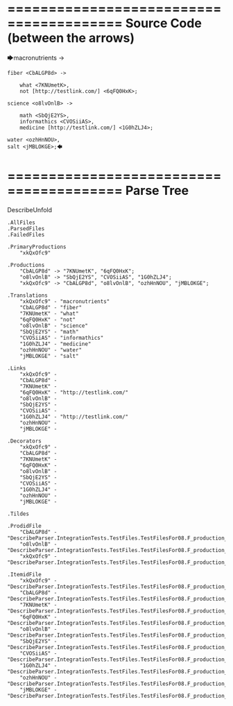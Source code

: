 ========================================
Source Code (between the arrows)
========================================

🡆macronutrients <xkQxOfc9> ->

    fiber <CbALGP8d> ->

        what <7KNUmetK>,
        not [http://testlink.com/] <6qFQ0HxK>;
	
	science <o8lvOnlB> ->
		
		math <SbQjE2YS>,
		informathics <CVOSiiAS>,
		medicine [http://testlink.com/] <1G0hZLJ4>;
    
    water <ozhHnNOU>,
    salt <jMBLOKGE>;🡄

========================================
Parse Tree
========================================
DescribeUnfold

    .AllFiles
    .ParsedFiles
    .FailedFiles

    .PrimaryProductions
        "xkQxOfc9" 

    .Productions
        "CbALGP8d" -> "7KNUmetK", "6qFQ0HxK";
        "o8lvOnlB" -> "SbQjE2YS", "CVOSiiAS", "1G0hZLJ4";
        "xkQxOfc9" -> "CbALGP8d", "o8lvOnlB", "ozhHnNOU", "jMBLOKGE";

    .Translations
        "xkQxOfc9" - "macronutrients"
        "CbALGP8d" - "fiber"
        "7KNUmetK" - "what"
        "6qFQ0HxK" - "not"
        "o8lvOnlB" - "science"
        "SbQjE2YS" - "math"
        "CVOSiiAS" - "informathics"
        "1G0hZLJ4" - "medicine"
        "ozhHnNOU" - "water"
        "jMBLOKGE" - "salt"

    .Links
        "xkQxOfc9" - 
        "CbALGP8d" - 
        "7KNUmetK" - 
        "6qFQ0HxK" - "http://testlink.com/"
        "o8lvOnlB" - 
        "SbQjE2YS" - 
        "CVOSiiAS" - 
        "1G0hZLJ4" - "http://testlink.com/"
        "ozhHnNOU" - 
        "jMBLOKGE" - 

    .Decorators
        "xkQxOfc9" - 
        "CbALGP8d" - 
        "7KNUmetK" - 
        "6qFQ0HxK" - 
        "o8lvOnlB" - 
        "SbQjE2YS" - 
        "CVOSiiAS" - 
        "1G0hZLJ4" - 
        "ozhHnNOU" - 
        "jMBLOKGE" - 

    .Tildes

    .ProdidFile
        "CbALGP8d" - "DescribeParser.IntegrationTests.TestFiles.TestFilesFor08.F_production_in_production4.ds"
        "o8lvOnlB" - "DescribeParser.IntegrationTests.TestFiles.TestFilesFor08.F_production_in_production4.ds"
        "xkQxOfc9" - "DescribeParser.IntegrationTests.TestFiles.TestFilesFor08.F_production_in_production4.ds"

    .ItemidFile
        "xkQxOfc9" - "DescribeParser.IntegrationTests.TestFiles.TestFilesFor08.F_production_in_production4.ds"
        "CbALGP8d" - "DescribeParser.IntegrationTests.TestFiles.TestFilesFor08.F_production_in_production4.ds"
        "7KNUmetK" - "DescribeParser.IntegrationTests.TestFiles.TestFilesFor08.F_production_in_production4.ds"
        "6qFQ0HxK" - "DescribeParser.IntegrationTests.TestFiles.TestFilesFor08.F_production_in_production4.ds"
        "o8lvOnlB" - "DescribeParser.IntegrationTests.TestFiles.TestFilesFor08.F_production_in_production4.ds"
        "SbQjE2YS" - "DescribeParser.IntegrationTests.TestFiles.TestFilesFor08.F_production_in_production4.ds"
        "CVOSiiAS" - "DescribeParser.IntegrationTests.TestFiles.TestFilesFor08.F_production_in_production4.ds"
        "1G0hZLJ4" - "DescribeParser.IntegrationTests.TestFiles.TestFilesFor08.F_production_in_production4.ds"
        "ozhHnNOU" - "DescribeParser.IntegrationTests.TestFiles.TestFilesFor08.F_production_in_production4.ds"
        "jMBLOKGE" - "DescribeParser.IntegrationTests.TestFiles.TestFilesFor08.F_production_in_production4.ds"

